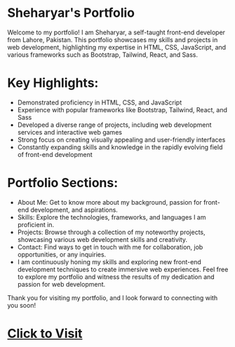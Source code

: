 # Sheharyar's Portfolio
Welcome to my portfolio! I am Sheharyar, a self-taught front-end developer from Lahore, Pakistan. This portfolio showcases my skills and projects in web development, highlighting my expertise in HTML, CSS, JavaScript, and various frameworks such as Bootstrap, Tailwind, React, and Sass.

# Key Highlights:
- Demonstrated proficiency in HTML, CSS, and JavaScript
- Experience with popular frameworks like Bootstrap, Tailwind, React, and Sass
- Developed a diverse range of projects, including web development services and interactive web games
- Strong focus on creating visually appealing and user-friendly interfaces
- Constantly expanding skills and knowledge in the rapidly evolving field of front-end development

# Portfolio Sections:
- About Me: Get to know more about my background, passion for front-end development, and aspirations.
- Skills: Explore the technologies, frameworks, and languages I am proficient in.
- Projects: Browse through a collection of my noteworthy projects, showcasing various web development skills and creativity.
- Contact: Find ways to get in touch with me for collaboration, job opportunities, or any inquiries.
- I am continuously honing my skills and exploring new front-end development techniques to create immersive web experiences. Feel free to explore my portfolio and witness the results of my dedication and passion for web development.

 Thank you for visiting my portfolio, and I look forward to connecting with you soon!

# [Click to Visit](https://sheharyar0503.github.io/Portfolio/)
